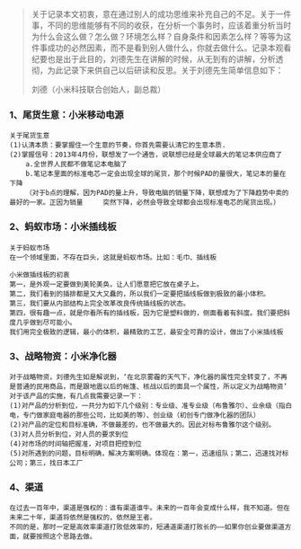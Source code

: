 > ​           关于记录本文初衷，意在通过别人的成功思维来补充自己的不足。关于一件事，不同的思维能够有不同的收获，在分析一个事务时，应该着重分析当时为什么会这么做？怎么做？环境怎么样？自身条件和因素怎么样？等等为这件事成功的必然因素，而不是看到别人做什么，你就去做什么。记录本观看纪要也是出于此目的，刘德先生在讲解的时候，从无到有的讲解，分析透彻，为此记录下来供自己以后研读和反思。关于刘德先生简单信息如下：
>
> 刘德（小米科技联合创始人，副总裁）

### 1、**尾货生意：小米移动电源** 

```
关于尾货生意
(1)认清本质：要掌握住一个生意的节奏，你首先需要认清它的生意本质.
(2)掌握信号：2013年4月份，联想发了一个通告，说联想已经是全球最大的笔记本供应商了
    a.全世界人民都不做笔记本电脑了
    b.笔记本里面的标准电芯一定会出现全球的尾货，那个时候PAD的量很大，笔记本的量在下降
    （对于b点的理解，因为PAD的量上升，导致电脑的销量下降，联想成为了下降趋势中卖的最好的一家。正因为销量	 突然下降，必然会导致全球都会出现标准电芯的尾货出现。）
```

### 2、**蚂蚁市场：小米插线板** 

```
关于蚂蚁市场
在一个领域里面，不存在巨头，这就是蚂蚁市场。比如：毛巾、插线板

小米做插线板的初衷
第一，是外观一定要做到美轮美奂，让人们愿意把它放在桌子上。
第二，我们看到的插排都是又大又蠢的，所以我们一定要把插线板做到极致的最小体积。
第三，我们要从内部结构上完全改革改良传统插线板的状态。
第四，很有趣一点，就是你看所有的插线板，因为它是塑料做的，侧面看着有斜度。我们要把斜度几乎做到尽可能小。
我们用完全极致的逻辑，最小的体积，最精致的工艺，最安全可靠的设计，做出了小米插线板
```

### 3、**战略物资：小米净化器** 

```
对于战略物资，刘德先生如是解说到，‘在北京雾霾的天气下，净化器的属性完全转变了，不再是普通的民用商品，而是跟地震以后的帐篷、核战以后的面具一个属性，所以定义为战略物资’
对于该产品的实施，有几点我需要记录一下：
(1)对产品的分析到位，一共分为如下几个级别：专业级、准专业级（布鲁雅尔）、业余级（指白电，专门做家庭电器的那些公司，比如美的等）、创业级（初创专门做净化器的团队）
(2)对产品的定位和目标准确，不做最差的，也不做最大的。因此对标布鲁雅尔这个级别。
(3)对人员分析到位，对人员的要求到位
(4)对市场的时间轴把握准，对项目把控到位
(5)对所遇到的问题，目标明确，解决方案明确。体现在：第一，迅速组队；第二，迅速找对标公司；第三，找日本工厂
```

### 4、**渠道** 

```
在过去一百年中，渠道是强权的：谁有渠道谁牛。未来的一百年会变成什么样，我不知道。但在未来二十年，渠道将依然是强权的，依然是王者。
不同的是，那时一定是高效率渠道打败低效率的，短通道渠道打败长的——如果你创业要做渠道方面，就要按照这个思路去做。
```

